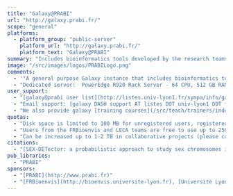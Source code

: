 ```yaml
---
title: "Galaxy@PRABI"
url: "http://galaxy.prabi.fr/"
scope: "general"
platforms:
  - platform_group: "public-server"
    platform_url: "http://galaxy.prabi.fr/"
    platform_text: "Galaxy@PRABI"
summary: "Includes bioinformatics tools developed by the research teams working in the perimeter of the PRABI core facility, including *kissplice/kissDE, TETools, SEX-DETector,* and *priam*."
image: "/src/images/logos/PRABILogo.png"
comments:
  - '"A general purpose Galaxy instance that includes bioinformatics tools developed by the research teams working in the perimeter of the PRABI core facility, including *kissplice/kissDE, TETools, SEX-DETector,* and *priam* available [through our local toolshed instance](http://toolshed.prabi.fr)."'
  - "Dedicated server:  PowerEdge R920 Rack Server - 64 CPU, 512 GB RAM, 15To GB of disk space."
user_support:
  - "[galaxy@prabi user list](http://listes.univ-lyon1.fr/sympa/info/galaxy-user) (in French)"
  - "Email support: [galaxy DASH support AT listes DOT univ-lyon1 DOT fr](mailto:galaxy DASH support AT listes DOT univ-lyon1 DOT fr)"
  - "We also provide galaxy [training courses](/src/teach/trainers/index.md#galaxy_40_prabi_project) for RNA-seq and ChIP-seq data analysis."
quotas:
  - "Disk space is limited to 100 MB for unregistered users, registered users are free to use up to 50 GB."
  - "Users from the FRBioenvis and LECA teams are free to use up to 250 GB disk space."
  - "Can be increased up to 1-2 TB in collaborative projects (please contact [galaxy@PRABI Admins](mailto:galaxy DASH support AT listes DOT univ-lyon1 DOT fr).)"
citations:
  - "[SEX-DETector: a probabilistic approach to study sex chromosomes in non-model organisms](https://doi.org/10.1093/gbe/evw172), Aline Muyle, Jos Käfer, Niklaus Zemp, Sylvain Mousset, Franck Picard, and Gabriel AB Marais, *Genome Biology and Evolution* (2016), doi: 10.1093/gbe/evw172"
pub_libraries:
  - "PRABI"
sponsors:
  - "[PRABI](http://www.prabi.fr)"
  - "[FRBioenvis](http://bioenvis.universite-lyon.fr), [Université Lyon 1](http://www.univ-lyon1.fr), [LECA](http://www-leca.ujf-grenoble.fr)"
---
```

